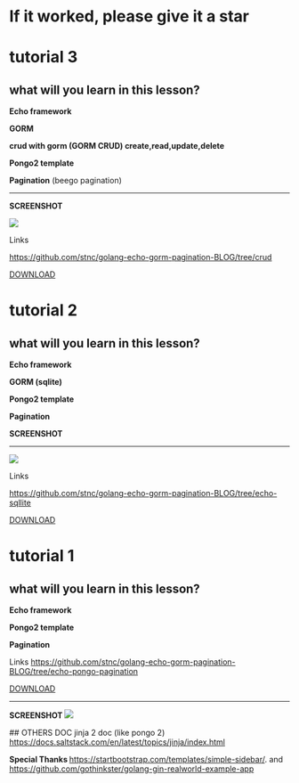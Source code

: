 #  If it worked, please give it a star
# tutorial 3 

## what will you learn in this lesson?

<strong>Echo framework </strong>

<strong>GORM  </strong>

<strong> crud with gorm (GORM CRUD) create,read,update,delete </strong>

<strong> Pongo2 template </strong>

<strong>Pagination</strong> (beego pagination)

<hr>

<strong> SCREENSHOT </strong>

<img  src="https://raw.githubusercontent.com/stnc/golang-echo-gorm-pagination-BLOG/crud/scrshot.png">

Links

https://github.com/stnc/golang-echo-gorm-pagination-BLOG/tree/crud

<a href="https://github.com/stnc/golang-echo-gorm-pagination-BLOG/archive/crud.zip">DOWNLOAD</a>

# tutorial 2 

## what will you learn in this lesson?

<strong>Echo framework </strong>

<strong>GORM (sqlite)</strong>

<strong> Pongo2 template </strong>

<strong>Pagination</strong>

<strong> SCREENSHOT </strong>
<hr>
<img  src="https://raw.githubusercontent.com/stnc/golang-echo-gorm-pagination-BLOG/echo-sqllite/srcshot.png">

Links

https://github.com/stnc/golang-echo-gorm-pagination-BLOG/tree/echo-sqllite

<a href="https://github.com/stnc/golang-echo-gorm-pagination-BLOG/archive/echo-sqllite.zip">DOWNLOAD</a>

# tutorial 1 

## what will you learn in this lesson?

<strong>Echo framework </strong>

<strong> Pongo2 template </strong>

<strong>Pagination</strong>

Links
https://github.com/stnc/golang-echo-gorm-pagination-BLOG/tree/echo-pongo-pagination

<a href="https://github.com/stnc/golang-echo-gorm-pagination-BLOG/archive/echo-pongo-pagination.zip">DOWNLOAD</a>

<hr>
<strong> SCREENSHOT </strong>
<img  src="https://raw.githubusercontent.com/stnc/golang-echo-gorm-pagination-BLOG/echo-pongo-pagination/src.png">



## OTHERS DOC 
jinja 2 doc  (like pongo 2)
https://docs.saltstack.com/en/latest/topics/jinja/index.html


<strong> Special Thanks </strong>
https://startbootstrap.com/templates/simple-sidebar/. and https://github.com/gothinkster/golang-gin-realworld-example-app
